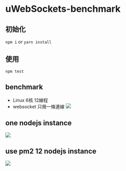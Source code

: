 # uWebSockets-benchmark

## 初始化
```npm i``` or ```yarn install```
## 使用
```npm test```

## benchmark
- Linux 6核 12線程
- websocket 只用一條連線
![](./1556613638644.png)<br>

## one nodejs instance

![](./1556613638644.png)<br>

## use pm2 12 nodejs instance

![](./1556613638644.png)<br>
